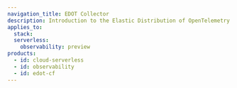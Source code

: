 ```yaml
---
navigation_title: EDOT Collector
description: Introduction to the Elastic Distribution of OpenTelemetry (EDOT) Collector, a curated and supported distribution of the OpenTelemetry Collector.
applies_to:
  stack:
  serverless:
    observability: preview
products:
  - id: cloud-serverless
  - id: observability
  - id: edot-cf
---
```


